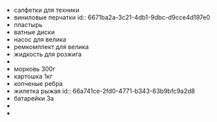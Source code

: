 - салфетки для техники
- виниловые перчатки
  id:: 6671ba2a-3c21-4db1-9dbc-d9cce4d197e0
- пластырь
- ватные диски
- насос для велика
- ремкомплект для велика
- жидкость для розжига
-
- морковь 300г
- картошка 1кг
- копченые ребра
- жилетка рыжая
  id:: 66a741ce-2fd0-4771-b343-63b9bfc9a2d8
- батарейки 3а
-
-